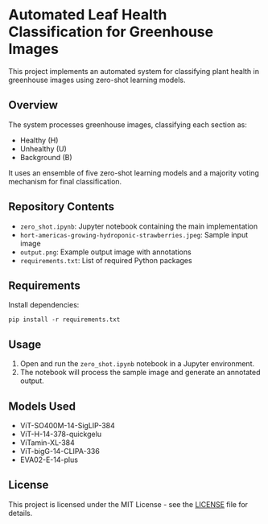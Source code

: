 # Automated Leaf Health Classification for Greenhouse Images

This project implements an automated system for classifying plant health in greenhouse images using zero-shot learning models.

## Overview

The system processes greenhouse images, classifying each section as:
- Healthy (H)
- Unhealthy (U)
- Background (B)

It uses an ensemble of five zero-shot learning models and a majority voting mechanism for final classification.

## Repository Contents

- `zero_shot.ipynb`: Jupyter notebook containing the main implementation
- `hort-americas-growing-hydroponic-strawberries.jpeg`: Sample input image
- `output.png`: Example output image with annotations
- `requirements.txt`: List of required Python packages

## Requirements

Install dependencies:

```
pip install -r requirements.txt
```

## Usage

1. Open and run the `zero_shot.ipynb` notebook in a Jupyter environment.
2. The notebook will process the sample image and generate an annotated output.

## Models Used

- ViT-SO400M-14-SigLIP-384
- ViT-H-14-378-quickgelu
- ViTamin-XL-384
- ViT-bigG-14-CLIPA-336
- EVA02-E-14-plus

## License

This project is licensed under the MIT License - see the [LICENSE](LICENSE) file for details.
